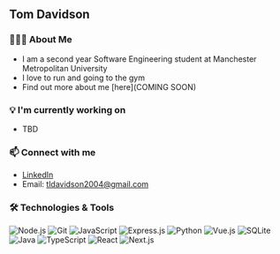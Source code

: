 ## Tom Davidson

<!--
**Thomas25504/Thomas25504** is a ✨ _special_ ✨ repository because its `README.md` (this file) appears on your GitHub profile.

Here are some ideas to get you started:

- 🔭 I’m currently working on ...
- 🌱 I’m currently learning ...
- 👯 I’m looking to collaborate on ...
- 🤔 I’m looking for help with ...
- 💬 Ask me about ...
- 📫 How to reach me: ...
- 😄 Pronouns: ...
- ⚡ Fun fact: ...
-->

### 🙋🏼‍♂️ About Me
- I am a second year Software Engineering student at Manchester Metropolitan University
- I love to run and going to the gym
- Find out more about me [here](COMING SOON)

### 💡 I'm currently working on
- TBD

### 📫 Connect with me 
- [LinkedIn](https://www.linkedin.com/in/tomdavidson2004)
- Email: tldavidson2004@gmail.com

### 🛠️ Technologies & Tools
![Node.js](https://img.shields.io/badge/-Node.js-339933?style=for-the-badge&logo=node.js&logoColor=white)
![Git](https://img.shields.io/badge/-Git-F05032?style=for-the-badge&logo=git&logoColor=white)
![JavaScript](https://img.shields.io/badge/-JavaScript-F7DF1E?style=for-the-badge&logo=javascript&logoColor=black)
![Express.js](https://img.shields.io/badge/-Express.js-000000?style=for-the-badge&logo=express&logoColor=white)
![Python](https://img.shields.io/badge/-Python-32D7F1?style=for-the-badge&logo=python&logoColor=white)
![Vue.js](https://img.shields.io/badge/-Vue.js-46f274?style=for-the-badge&logo=vue.js&logoColor=white)
![SQLite](https://img.shields.io/badge/-SQLite-5bacfc?style=for-the-badge&logo=sqlite&logoColor=white)
![Java](https://img.shields.io/badge/Java-ED8B00?style=for-the-badge&logo=openjdk&logoColor=white)
![TypeScript](https://img.shields.io/badge/-TypeScript-3178C6?style=for-the-badge&logo=typescript&logoColor=white)
![React](https://img.shields.io/badge/-React-61DAFB?style=for-the-badge&logo=react&logoColor=white)
![Next.js](https://img.shields.io/badge/-Next.js-000000?style=for-the-badge&logo=nextdotjs&logoColor=white)


